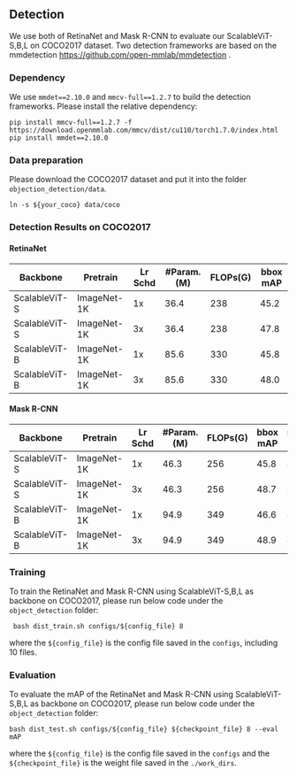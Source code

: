 
## Detection
We use both of RetinaNet and Mask R-CNN to evaluate our ScalableViT-S,B,L on COCO2017 dataset. Two detection frameworks are based on the mmdetection https://github.com/open-mmlab/mmdetection .
### Dependency
We use `mmdet==2.10.0` and `mmcv-full==1.2.7` to build the detection frameworks. Please install the relative dependency:
```shell
pip install mmcv-full==1.2.7 -f https://download.openmmlab.com/mmcv/dist/cu110/torch1.7.0/index.html
pip install mmdet==2.10.0
```
### Data preparation
Please download the COCO2017 dataset and put it into the folder `objection_detection/data`.
```
ln -s ${your_coco} data/coco
```

### Detection Results on COCO2017
#### RetinaNet
| Backbone      | Pretrain    | Lr Schd | #Param.(M) | FLOPs(G) | bbox mAP |
| ------------- | ----------- | ------- | ---------- | -------- | -------- |
| ScalableViT-S | ImageNet-1K | 1x      | 36.4       | 238      | 45.2     |
| ScalableViT-S | ImageNet-1K | 3x      | 36.4       | 238      | 47.8     |
| ScalableViT-B | ImageNet-1K | 1x      | 85.6       | 330      | 45.8     |
| ScalableViT-B | ImageNet-1K | 3x      | 85.6       | 330      | 48.0     |

#### Mask R-CNN
| Backbone      | Pretrain    | Lr Schd | #Param.(M) | FLOPs(G) | bbox mAP | mask mAP |
| ------------- | ----------- | ------- | ---------- | -------- | -------- | -------- |
| ScalableViT-S | ImageNet-1K | 1x      | 46.3       | 256      | 45.8     | 41.7     |
| ScalableViT-S | ImageNet-1K | 3x      | 46.3       | 256      | 48.7     | 43.6     |
| ScalableViT-B | ImageNet-1K | 1x      | 94.9       | 349      | 46.6     | 42.1     |
| ScalableViT-B | ImageNet-1K | 3x      | 94.9       | 349      | 48.9     | 43.6     |

### Training
To train the RetinaNet and Mask R-CNN using ScalableViT-S,B,L as backbone on COCO2017, please run below code under the `object_detection` folder:
```shell
 bash dist_train.sh configs/${config_file} 8
```
where the `${config_file}` is the config file saved in the `configs`, including 10 files.
### Evaluation
To evaluate the mAP of the RetinaNet and Mask R-CNN using ScalableViT-S,B,L as backbone on COCO2017, please run below code under the `object_detection` folder:
```shell
bash dist_test.sh configs/${config_file} ${checkpoint_file} 8 --eval mAP
```
where the `${config_file}` is the config file saved in the `configs` and the `${checkpoint_file}` is the weight file saved in the `./work_dirs`.

<br/>
